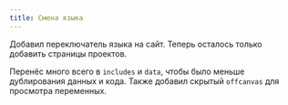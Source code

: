 ```yaml
---
title: Смена языка
---
```

Добавил переключатель языка на сайт. Теперь осталось только добавить страницы проектов.

Перенёс много всего в `includes` и `data`, чтобы было меньше дублирования данных и кода.
Также добавил скрытый `offcanvas` для просмотра переменных.
